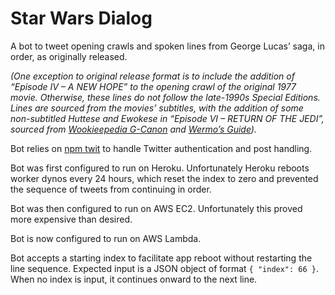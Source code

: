 # Star Wars Dialog

A bot to tweet opening crawls and spoken lines from George Lucas’ saga, in order, as originally released.

*(One exception to original release format is to include the addition of “Episode IV – A NEW HOPE” to the opening crawl of the original 1977 movie. Otherwise, these lines do not follow the late-1990s Special Editions. Lines are sourced from the movies’ subtitles, with the addition of some non-subtitled Huttese and Ewokese in “Episode VI – RETURN OF THE JEDI”, sourced from [Wookieepedia G-Canon](//starwars.fandom.com/wiki/Star_Wars_Legends#Official_levels_of_canon) and [Wermo’s Guide](//www.completewermosguide.com/)).*

Bot relies on [npm twit](//www.npmjs.com/package/twit) to handle Twitter authentication and post handling.

Bot was first configured to run on Heroku. Unfortunately Heroku reboots worker dynos every 24 hours, which reset the index to zero and prevented the sequence of tweets from continuing in order.

Bot was then configured to run on AWS EC2. Unfortunately this proved more expensive than desired.

Bot is now configured to run on AWS Lambda.

Bot accepts a starting index to facilitate app reboot without restarting the line sequence. Expected input is a JSON object of format `{ "index": 66 }`. When no index is input, it continues onward to the next line.
